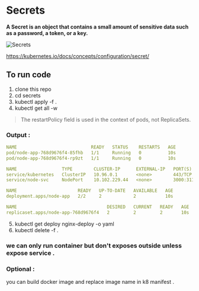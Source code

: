 # Secrets

<b> A Secret is an object that contains a small amount of sensitive data such as a password, a token, or a key. </b>

<img src="https://www.padok.fr/hubfs/Images/Blog/kubernetes-secret-management-process.png" alt="Secrets">

https://kubernetes.io/docs/concepts/configuration/secret/


## To run code 
1. clone this repo 
2. cd secrets
3. kubectl apply -f .
4. kubectl get all -w  <br>

> The restartPolicy field is used in the context of pods, not ReplicaSets.
### Output : 
```yaml
NAME                            READY   STATUS    RESTARTS   AGE
pod/node-app-768d9676f4-85fhb   1/1     Running   0          10s
pod/node-app-768d9676f4-rp9zt   1/1     Running   0          10s

NAME                 TYPE        CLUSTER-IP      EXTERNAL-IP   PORT(S)          AGE
service/kubernetes   ClusterIP   10.96.0.1       <none>        443/TCP          34m
service/node-svc     NodePort    10.102.229.44   <none>        3000:31143/TCP   10s

NAME                       READY   UP-TO-DATE   AVAILABLE   AGE
deployment.apps/node-app   2/2     2            2           10s

NAME                                  DESIRED   CURRENT   READY   AGE
replicaset.apps/node-app-768d9676f4   2         2         2       10s

```
5. kubectl get deploy nginx-deploy -o yaml
6. kubectl delete -f .
### we can only run container but don't exposes outside unless expose service .

### Optional : 
you can build docker image and replace image name in k8 manifest .


